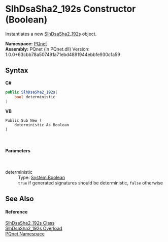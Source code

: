 # SlhDsaSha2_192s Constructor (Boolean)
 

Instantiates a new <a href="d9a4c694-f48d-a16c-8ebf-fbb304a02c66">SlhDsaSha2_192s</a> object.

**Namespace:**&nbsp;<a href="fc4f881f-e121-9cf0-ed49-65bf6b5a005d">PQnet</a><br />**Assembly:**&nbsp;PQnet (in PQnet.dll) Version: 1.0.0+63cbb78a507491a71ebd4891944ebbfe930c1a59

## Syntax

**C#**<br />
``` C#
public SlhDsaSha2_192s(
	bool deterministic
)
```

**VB**<br />
``` VB
Public Sub New ( 
	deterministic As Boolean
)
```

<br />

#### Parameters
&nbsp;<dl><dt>deterministic</dt><dd>Type: <a href="https://docs.microsoft.com/dotnet/api/system.boolean" target="_blank" rel="noopener noreferrer">System.Boolean</a><br />`true` if generated signatures should be deterministic, `false` otherwise</dd></dl>

## See Also


#### Reference
<a href="d9a4c694-f48d-a16c-8ebf-fbb304a02c66">SlhDsaSha2_192s Class</a><br /><a href="84fd041b-1c21-2163-5e81-0a336b8617ed">SlhDsaSha2_192s Overload</a><br /><a href="fc4f881f-e121-9cf0-ed49-65bf6b5a005d">PQnet Namespace</a><br />
